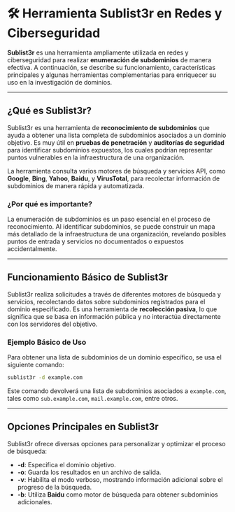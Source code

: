 # 🛠 Herramienta Sublist3r en Redes y Ciberseguridad

**Sublist3r** es una herramienta ampliamente utilizada en redes y ciberseguridad para realizar **enumeración de subdominios** de manera efectiva. A continuación, se describe su funcionamiento, características principales y algunas herramientas complementarias para enriquecer su uso en la investigación de dominios.

---

## ¿Qué es Sublist3r?
Sublist3r es una herramienta de **reconocimiento de subdominios** que ayuda a obtener una lista completa de subdominios asociados a un dominio objetivo. Es muy útil en **pruebas de penetración** y **auditorías de seguridad** para identificar subdominios expuestos, los cuales podrían representar puntos vulnerables en la infraestructura de una organización.

La herramienta consulta varios motores de búsqueda y servicios API, como **Google**, **Bing**, **Yahoo**, **Baidu**, y **VirusTotal**, para recolectar información de subdominios de manera rápida y automatizada.

### ¿Por qué es importante?
La enumeración de subdominios es un paso esencial en el proceso de reconocimiento. Al identificar subdominios, se puede construir un mapa más detallado de la infraestructura de una organización, revelando posibles puntos de entrada y servicios no documentados o expuestos accidentalmente.

---

## Funcionamiento Básico de Sublist3r
Sublist3r realiza solicitudes a través de diferentes motores de búsqueda y servicios, recolectando datos sobre subdominios registrados para el dominio especificado. Es una herramienta de **recolección pasiva**, lo que significa que se basa en información pública y no interactúa directamente con los servidores del objetivo.

### Ejemplo Básico de Uso
Para obtener una lista de subdominios de un dominio específico, se usa el siguiente comando:

```bash
sublist3r -d example.com
```
Este comando devolverá una lista de subdominios asociados a `example.com`, tales como `sub.example.com`, `mail.example.com`, entre otros.

--------

## Opciones Principales en Sublist3r

Sublist3r ofrece diversas opciones para personalizar y optimizar el proceso de búsqueda:

- **-d**: Especifica el dominio objetivo.
- **-o**: Guarda los resultados en un archivo de salida.
- **-v**: Habilita el modo verboso, mostrando información adicional sobre el progreso de la búsqueda.
- **-b**: Utiliza **Baidu** como motor de búsqueda para obtener subdominios adicionales.


